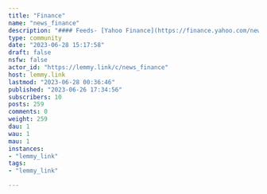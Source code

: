 ```yaml
---
title: "Finance" 
name: "news_finance"
description: "#### Feeds- [Yahoo Finance](https://finance.yahoo.com/news/rssindex)- [CNBC](https://search.cnbc.com/rs/search/combinedcms/view.xml?partnerId=wrss01&id=20910258)"
type: community
date: "2023-06-28 15:17:58"
draft: false
nsfw: false
actor_id: "https://lemmy.link/c/news_finance"
host: lemmy.link
lastmod: "2023-06-28 00:36:46"
published: "2023-06-26 17:34:56"
subscribers: 10
posts: 259
comments: 0
weight: 259
dau: 1
wau: 1
mau: 1
instances:
- "lemmy_link"
tags: 
- "lemmy_link"

---
```

